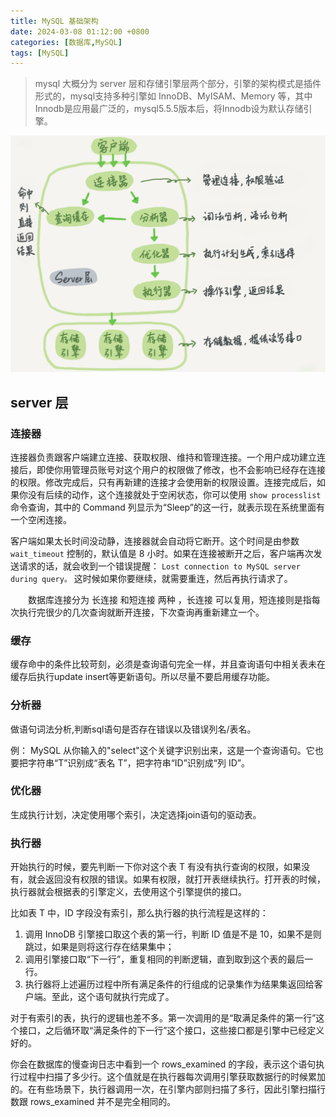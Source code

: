 ```yaml
---
title: MySQL 基础架构
date: 2024-03-08 01:12:00 +0800
categories: [数据库,MySQL]
tags: [MySQL]
---
```


> mysql 大概分为 server 层和存储引擎层两个部分，引擎的架构模式是插件形式的，mysql支持多种引擎如 InnoDB、MyISAM、Memory 等，其中 Innodb是应用最广泛的，mysql5.5.5版本后，将Innodb设为默认存储引擎。

![](/assets/img/mysql-arch/001.png)

## server 层

### 连接器

连接器负责跟客户端建立连接、获取权限、维持和管理连接。一个用户成功建立连接后，即使你用管理员账号对这个用户的权限做了修改，也不会影响已经存在连接的权限。修改完成后，只有再新建的连接才会使用新的权限设置。连接完成后，如果你没有后续的动作，这个连接就处于空闲状态，你可以使用 `show processlist` 命令查询，其中的 Command 列显示为“Sleep”的这一行，就表示现在系统里面有一个空闲连接。

客户端如果太长时间没动静，连接器就会自动将它断开。这个时间是由参数 `wait_timeout` 控制的，默认值是 8 小时。如果在连接被断开之后，客户端再次发送请求的话，就会收到一个错误提醒： `Lost connection to MySQL server during query。` 这时候如果你要继续，就需要重连，然后再执行请求了。


　　数据库连接分为  长连接 和短连接 两种 ，长连接 可以复用，短连接则是指每次执行完很少的几次查询就断开连接，下次查询再重新建立一个。

### 缓存

缓存命中的条件比较苛刻，必须是查询语句完全一样，并且查询语句中相关表未在缓存后执行update insert等更新语句。所以尽量不要启用缓存功能。

### 分析器

做语句词法分析,判断sql语句是否存在错误以及错误列名/表名。

例： MySQL 从你输入的"select"这个关键字识别出来，这是一个查询语句。它也要把字符串“T”识别成“表名 T”，把字符串“ID”识别成“列 ID”。

### 优化器

生成执行计划，决定使用哪个索引，决定选择join语句的驱动表。

### 执行器

开始执行的时候，要先判断一下你对这个表 T 有没有执行查询的权限，如果没有，就会返回没有权限的错误。如果有权限，就打开表继续执行。打开表的时候，执行器就会根据表的引擎定义，去使用这个引擎提供的接口。

比如表 T 中，ID 字段没有索引，那么执行器的执行流程是这样的：

1. 调用 InnoDB 引擎接口取这个表的第一行，判断 ID 值是不是 10，如果不是则跳过，如果是则将这行存在结果集中；
2. 调用引擎接口取“下一行”，重复相同的判断逻辑，直到取到这个表的最后一行。
3. 执行器将上述遍历过程中所有满足条件的行组成的记录集作为结果集返回给客户端。至此，这个语句就执行完成了。

对于有索引的表，执行的逻辑也差不多。第一次调用的是“取满足条件的第一行”这个接口，之后循环取“满足条件的下一行”这个接口，这些接口都是引擎中已经定义好的。

你会在数据库的慢查询日志中看到一个 rows_examined 的字段，表示这个语句执行过程中扫描了多少行。这个值就是在执行器每次调用引擎获取数据行的时候累加的。在有些场景下，执行器调用一次，在引擎内部则扫描了多行，因此引擎扫描行数跟 rows_examined 并不是完全相同的。